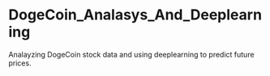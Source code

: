 # DogeCoin_Analasys_And_Deeplearning
Analayzing DogeCoin stock data and using deeplearning to predict future prices. 
